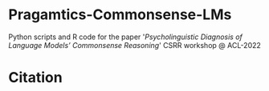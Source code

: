 # Pragamtics-Commonsense-LMs

Python scripts and R code for the paper '_Psycholinguistic Diagnosis of Language Models’ Commonsense Reasoning_' CSRR workshop @ ACL-2022

# Citation

